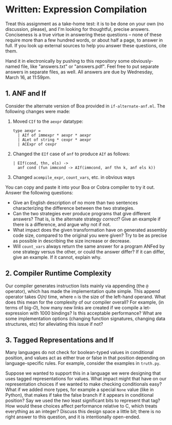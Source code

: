 # Written: Expression Compilation

Treat this assignment as a take-home test: it is to be done on your own (no
discussion, please), and I'm looking for thoughtful, precise answers.
Conciseness is a true virtue in answering these questions – none of these
require more than a few hundred words, or about half a page, to answer in
full.  If you look up external sources to help you answer these questions,
cite them.

Hand it in electronically by pushing to this repository some obviously-named
file, like "answers.txt" or "answers.pdf".  Feel free to put separate answers
in separate files, as well.  All answers are due by Wednesday, March 16, at
11:59pm.


## 1. ANF and If

Consider the alternate version of Boa provided in `if-alternate-anf.ml`.  The
following changes were made:

1.  Moved `CIf` to the `aexpr` datatype:

    ```
    type aexpr =
      | AIf of immexpr * aexpr * aexpr
      | ALet of string * cexpr * aexpr
      | ACExpr of cexpr
    ```

3.  Changed the `EIf` case of `anf` to produce `AIf` as follows:
 
    ```
    | EIf(cond, thn, els) ->
      anf cond (fun immcond -> AIf(immcond, anf thn k, anf els k))
    ```

2.  Changed `acompile_expr`, `count_vars`, etc. in obvious ways

You can copy and paste it into your Boa or Cobra compiler to try it out.
Answer the following questions:

- Give an English description of no more than two sentences characterizing the
  difference between the two strategies.
- Can the two strategies ever produce programs that give different answers?
  That is, is the alternate strategy _correct_?  Give an example if there is a
  difference, and argue why not if not.
- What impact does the given transformation have on generated assembly code
  size, compared to the original you were given?  Try to be as precise as
  possible in describing the size increase or decrease.
- Will `count_vars` always return the same answer for a program ANFed by one
  strategy versus the other, or could the answer differ?  If it can differ,
  give an example.  If it cannot, explain why.


## 2. Compiler Runtime Complexity

Our compiler generates instruction lists mainly via appending (the `@`
operator), which has made the implementation quite simple.  This append
operator takes _O(n)_ time, where `n` is the size of the left-hand operand.
What does this mean for the complexity of our compiler overall?  For example,
(in terms of big-_O_), how many new links are created if we compile a
let-expression with 1000 bindings?  Is this acceptable performance?  What are
some implementation options (changing function signatures, changing data
structures, etc) for alleviating this issue if not?


## 3. Tagged Representations and If

Many languages do not check for boolean-typed values in conditional position,
and values act as either true or false in that position depending on
language-specific rules.  For example, consider the examples in `truth.py`.

Suppose we wanted to support this in a language we were designing that uses
tagged representations for values.  What impact might that have on our
representation choices if we wanted to make checking conditionals easy?  What
if we added more types, for example a special `None` value (like in Python),
that makes if take the false branch if it appears in conditional position?  Say
we used the _two_ least significant bits to represent that tag?  How would
these choices affect performance relative to C, which treats everything as an
integer?  Discuss this design space a little bit; there is no right answer to
this question, and it is intentionally open-ended.


